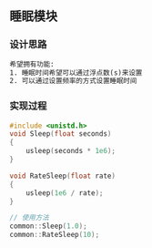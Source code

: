 ## 睡眠模块

### 设计思路

```txt
希望拥有功能:
1. 睡眠时间希望可以通过浮点数(s)来设置
2. 可以通过设置频率的方式设置睡眠时间
```

### 实现过程

```c++
#include <unistd.h>
void Sleep(float seconds)
{
    usleep(seconds * 1e6);
}

void RateSleep(float rate)
{
    usleep(1e6 / rate);
}

// 使用方法
common::Sleep(1.0);
common::RateSleep(10);
```
